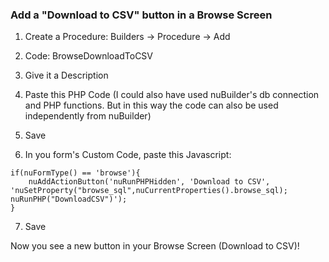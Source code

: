### Add a "Download to CSV" button in a Browse Screen

1. Create a Procedure: Builders -> Procedure -> Add
2. Code: BrowseDownloadToCSV
3. Give it a Description
4. Paste this PHP Code
(I could also have used nuBuilder's db connection and PHP functions. But in this way the code can also be used independently from nuBuilder)




5. Save

6. In you form's Custom Code, paste this Javascript:

```
if(nuFormType() == 'browse'){
    nuAddActionButton('nuRunPHPHidden', 'Download to CSV', 'nuSetProperty("browse_sql",nuCurrentProperties().browse_sql); nuRunPHP("DownloadCSV")');
}
```


7. Save

Now you see a new button in your Browse Screen (Download to CSV)!
